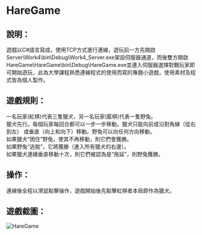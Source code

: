 # HareGame
## 說明：<br>
遊戲以C#語言寫成，使用TCP方式進行連線，遊玩前一方先開啟Server\Work4\bin\Debug\Work4_Server.exe架設伺服器通道，而後雙方開啟HareGame\HareGame\bin\Debug\HareGame.exe並連入伺服器選擇對戰玩家即可開始遊玩，此為大學課程熟悉連線程式的使用而寫的專題小遊戲，使用素材及程式皆為個人製作。
## 遊戲規則：<br>
一名玩家(紅棋)代表三隻獵犬，另一名玩家(藍棋)代表一隻野兔。<br>
獵犬先行。每個玩家每回合都可以一步一步移動。獵犬只能向前或沿對角線（從右到左）	或垂直（向上和向下）移動。野兔可以向任何方向移動。<br>
如果獵犬“困住”野兔，使其不再移動，則它們會獲勝。<br>
如果野兔“逃脫”，它將獲勝（進入所有獵犬的右邊）。<br>
如果獵犬連續垂直移動十次，則它們被認為是“拖延”，則野兔獲勝。
## 操作：<br>
連線後全程以滑鼠點擊操作，遊戲開始後先點擊紅棋者本局即作為獵犬。
## 遊戲截圖：<br>
![HareGame](https://user-images.githubusercontent.com/85746292/191746503-17edf6cf-77d9-4076-995e-af56a0c23830.png)
